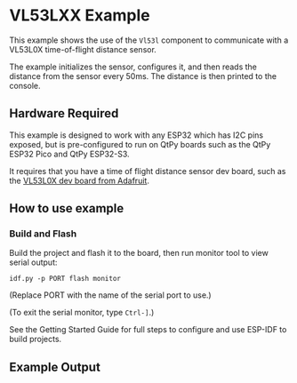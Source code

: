 # VL53LXX Example

This example shows the use of the `Vl53l` component to communicate with a VL53L0X
time-of-flight distance sensor.

The example initializes the sensor, configures it, and then reads the distance
from the sensor every 50ms. The distance is then printed to the console.

## Hardware Required

This example is designed to work with any ESP32 which has I2C pins exposed, but
is pre-configured to run on QtPy boards such as the QtPy ESP32 Pico and QtPy
ESP32-S3.

It requires that you have a time of flight distance sensor dev board, such as
the [VL53L0X dev board from Adafruit](https://www.adafruit.com/product/3317).

## How to use example

### Build and Flash

Build the project and flash it to the board, then run monitor tool to view serial output:

```
idf.py -p PORT flash monitor
```

(Replace PORT with the name of the serial port to use.)

(To exit the serial monitor, type ``Ctrl-]``.)

See the Getting Started Guide for full steps to configure and use ESP-IDF to build projects.

## Example Output

